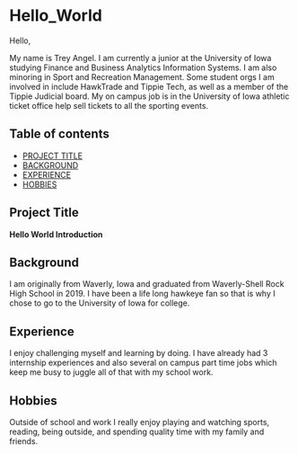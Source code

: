 # Hello_World

Hello,

My name is Trey Angel. I am currently a junior at the University of Iowa studying Finance and Business Analytics Information Systems. I am also minoring in Sport and Recreation Management. Some student orgs I am involved in include HawkTrade and Tippie Tech, as well as a member of the Tippie Judicial board. My on campus job is in the University of Iowa athletic ticket office help sell tickets to all the sporting events.

## Table of contents

- [PROJECT TITLE](#Project-Title)
- [BACKGROUND](#Background)
- [EXPERIENCE](#Experience)
- [HOBBIES](#Hobbies)

## Project Title

**Hello World Introduction**

## Background

I am originally from Waverly, Iowa and graduated from Waverly-Shell Rock High School in 2019. I have been a life long hawkeye fan so that is why I chose to go to the University of Iowa for college.

## Experience

I enjoy challenging myself and learning by doing. I have already had 3 internship experiences and also several on campus part time jobs which keep me busy to juggle all of that with my school work.

## Hobbies

Outside of school and work I really enjoy playing and watching sports, reading, being outside, and spending quality time with my family and friends.

